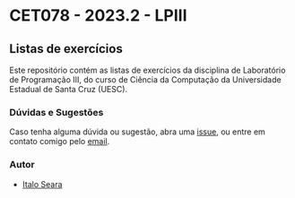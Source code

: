 # CET078 - 2023.2 - LPIII

## Listas de exercícios

Este repositório contém as listas de exercícios da disciplina de Laboratório de Programação III, do curso de Ciência da Computação da Universidade Estadual de Santa Cruz (UESC).

### Dúvidas e Sugestões

Caso tenha alguma dúvida ou sugestão, abra uma [issue](https://github.com/italoseara/LPIII-Listas-de-Exercicios/issues), ou entre em contato comigo pelo [email](mailto:isseara.cic@uesc.com).

### Autor

- [Italo Seara](https://github.com/italoseara)
